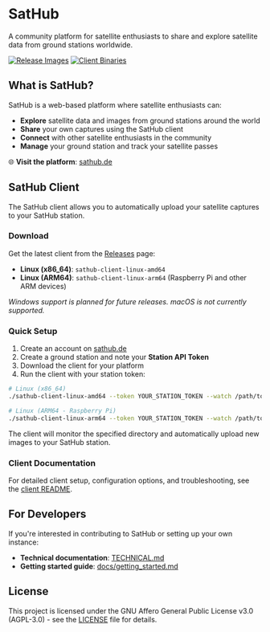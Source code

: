 # SatHub

A community platform for satellite enthusiasts to share and explore satellite data from ground stations worldwide.

[![Release Images](https://github.com/vleeuwenmenno/sathub/actions/workflows/release.yml/badge.svg)](https://github.com/vleeuwenmenno/sathub/actions/workflows/release.yml)
[![Client Binaries](https://github.com/vleeuwenmenno/sathub/actions/workflows/build-client.yml/badge.svg)](https://github.com/vleeuwenmenno/sathub/actions/workflows/build-client.yml)

## What is SatHub?

SatHub is a web-based platform where satellite enthusiasts can:

- **Explore** satellite data and images from ground stations around the world
- **Share** your own captures using the SatHub client
- **Connect** with other satellite enthusiasts in the community
- **Manage** your ground station and track your satellite passes

🌐 **Visit the platform**: [sathub.de](https://sathub.de)

## SatHub Client

The SatHub client allows you to automatically upload your satellite captures to your SatHub station.

### Download

Get the latest client from the [Releases](https://github.com/vleeuwenmenno/sathub/releases) page:

- **Linux (x86_64)**: `sathub-client-linux-amd64`
- **Linux (ARM64)**: `sathub-client-linux-arm64` (Raspberry Pi and other ARM devices)

*Windows support is planned for future releases. macOS is not currently supported.*

### Quick Setup

1. Create an account on [sathub.de](https://sathub.de)
2. Create a ground station and note your **Station API Token**
3. Download the client for your platform
4. Run the client with your station token:

```bash
# Linux (x86_64)
./sathub-client-linux-amd64 --token YOUR_STATION_TOKEN --watch /path/to/your/satdump/live_output

# Linux (ARM64 - Raspberry Pi)
./sathub-client-linux-arm64 --token YOUR_STATION_TOKEN --watch /path/to/your/satdump/live_output
```

The client will monitor the specified directory and automatically upload new images to your SatHub station.

### Client Documentation

For detailed client setup, configuration options, and troubleshooting, see the [client README](client/README.md).

## For Developers

If you're interested in contributing to SatHub or setting up your own instance:

- **Technical documentation**: [TECHNICAL.md](TECHNICAL.md)
- **Getting started guide**: [docs/getting_started.md](docs/getting_started.md)

## License

This project is licensed under the GNU Affero General Public License v3.0 (AGPL-3.0) - see the [LICENSE](LICENSE) file for details.
